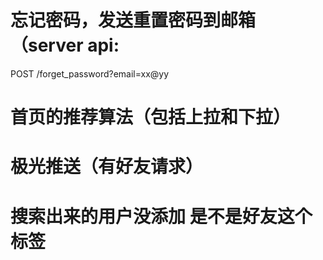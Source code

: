 # 忘记密码，发送重置密码到邮箱（server api:
POST /forget_password?email=xx@yy

# 首页的推荐算法（包括上拉和下拉）

# 极光推送（有好友请求）

# 搜索出来的用户没添加 是不是好友这个标签













